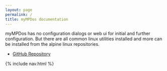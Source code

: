 ```yaml
---
layout: page
permalink: /
title: myMPDos documentation
---
```


myMPDos has no configuration dialogs or web ui for initial and further configuration. But there are all common linux utilities installed and more can be installed from the alpine linux repositories.

- [GitHub Repository](https://github.com/jcorporation/myMPD)

<div class="toc">
{% include nav.html %}
</div>
